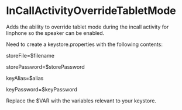 InCallActivityOverrideTabletMode
========================

Adds the ability to override tablet mode during the incall activity for linphone so the speaker can be enabled.

Need to create a keystore.properties with the following contents:

storeFile=$filename

storePassword=$storePassword

keyAlias=$alias

keyPassword=$keyPassword

Replace the $VAR with the variables relevant to your keystore.
